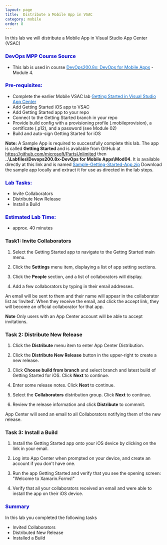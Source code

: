 ```yaml
---
layout: page
title:  Distribute a Mobile App in VSAC
category: mobile
order: 8
---
```



In this lab we will distribute a Mobile App in Visual Studio App Center (VSAC)


<h3><span style="color: #0000CD;">DevOps MPP Course Source </span></h3>

- This lab is used in course <a href="https://www.edx.org/course/devops-mobile-apps-microsoft-devops200-8x" target="_blank"><span style="color: #0066cc;" color="#0066cc">DevOps200.8x: DevOps for Mobile Apps</span></a> - Module 4.



<h3><span style="color: #0000CD;"> Pre-requisites:</span></h3>

- Complete the earlier Mobile VSAC lab <a href="http://microsoft.github.io/PartsUnlimited/mobile/200.8x-Mobile-GettingStartedinVSAC.html" target="_blank"><span style="color: #0066cc;" color="#0066cc">Getting Started in Visual Studio App Center</span></a>
- Add Getting Started iOS app to VSAC
- Add Getting Started app to your repo
- Connect to the Getting Started branch in your repo
- Provide build config with a provisioning profile (.mobileprovision), a certificate (.p12), and a password (see Module 02)
- Build and auto-sign Getting Started for iOS

**Note:** A Sample App is required to successfully complete this lab. The app is called **Getting Started** and is available from GitHub at https://github.com/microsoft/PartsUnlimited then **..\Labfiles\Devops200.8x-DevOps for Mobile Apps\Mod04**. It is available directly at this link and is named <a href="https://github.com/Microsoft/PartsUnlimited/tree/master/Labfiles/Devops200.8x-DevOpsforMobileApps/Mod04" target="_blank"><span style="color: #0066cc;" color="#0066cc">Sample-Getting-Started-App.zip</span></a>
Download the sample app locally and extract it for use as directed in the lab steps.




<h3><span style="color: #0000CD;"> Lab Tasks:</span></h3> 

- Invite Collaborators 
- Distribute New Release
- Install a Build




<h3><span style="color: #0000CD;">Estimated Lab Time:</span></h3>

- approx. 40 minutes  



### Task1: Invite Collaborators

1. Select the Getting Started app to navigate to the Gettng Started main menu.

2. Click the **Settings** menu item, displaying a list of app setting sections. 

3. Click the **People** section, and a list of collaborators will display. 

4. Add a few collaborators by typing in their email addresses. 

An email will be sent to them and their name will appear in the collaborator list as ‘invited’. When they receive the email, and click the accept link, they will become an official collaborator for that app. 

**Note** Only users with an App Center account will be able to accept invitations.


### Task 2: Distribute New Release

1. Click the **Distribute** menu item to enter App Center Distribution. 

2. Click the **Distribute New Release** button in the upper-right to create a new release. 

2. Click **Choose build from branch** and select branch and latest build of Getting Started for iOS. Click **Next** to continue.

3. Enter some release notes. Click **Next** to continue.

4. Select the **Collaborators** distribution group. Click **Next** to continue.

5. Review the release information and click **Distribute** to commmit.

App Center will send an email to all Collaborators notifying them of the new release.


### Task 3: Install a Build 

1. Install the Getting Started app onto your iOS device by clicking on the link in your email. 

2. Log into App Center when prompted on your device, and create an account if you don't have one.

3. Run the app Getting Started and verify that you see the opening screen: "Welcome to Xamarin.Forms!"

4. Verify that all your collaborators received an email and were able to install the app on their iOS device.





<h3><span style="color: #0000CD;"> Summary</span></h3>

In this lab you completed the following tasks 

- Invited Collaborators 
- Distributed New Release
- Installed a Build

